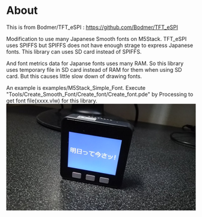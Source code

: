# About

This is from Bodmer/TFT_eSPI : https://github.com/Bodmer/TFT_eSPI

Modification to use many Japanese Smooth fonts on M5Stack. TFT_eSPI uses SPIFFS but SPIFFS does not have enough strage to express Japanese fonts. This library can uses SD card instead of SPIFFS. 

And font metrics data for Japanse fonts uses many RAM. So this library uses temporary file in SD card instead of RAM for them when using SD card. But this causes little slow down of drawing fonts.

An example is examples/M5Stack_Simple_Font.
Execute "Tools/Create_Smooth_Font/Create_font/Create_font.pde" by Processing to get font file(xxxx.vlw) for this library.
![JapaneseFont](doc/JapaneseFont.jpg)
